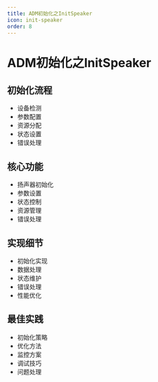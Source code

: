 ```yaml
---
title: ADM初始化之InitSpeaker
icon: init-speaker
order: 8
---
```


# ADM初始化之InitSpeaker

## 初始化流程
- 设备检测
- 参数配置
- 资源分配
- 状态设置
- 错误处理

## 核心功能
- 扬声器初始化
- 参数设置
- 状态控制
- 资源管理
- 错误处理

## 实现细节
- 初始化实现
- 数据处理
- 状态维护
- 错误处理
- 性能优化

## 最佳实践
- 初始化策略
- 优化方法
- 监控方案
- 调试技巧
- 问题处理
